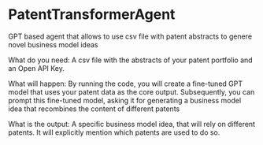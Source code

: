 # PatentTransformerAgent
GPT based agent that allows to use csv file with patent abstracts to genere novel business model ideas

What do you need: A csv file with the abstracts of your patent portfolio and an Open API Key.

What will happen: By running the code, you will create a fine-tuned GPT model that uses your patent data as the core output. Subsequently, you can prompt this fine-tuned model, asking it for generating a business model idea that recombines the content of different patents 

What is the output: A specific business model idea, that will rely on different patents. It will explicitly mention which patents are used to do so.

